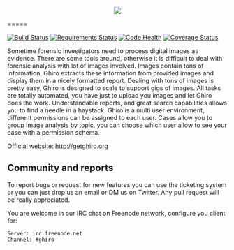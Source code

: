 <p align="center">
    <img src="http://www.getghiro.org/assets/img/logo_1_original.png" />
</p>
=====

[![Build Status](https://travis-ci.org/Ghirensics/ghiro.svg?branch=master)](https://travis-ci.org/Ghirensics/ghiro)
[![Requirements Status](https://requires.io/github/Ghirensics/ghiro/requirements.svg?branch=master)](https://requires.io/github/Ghirensics/ghiro/requirements/?branch=master)
[![Code Health](https://landscape.io/github/Ghirensics/ghiro/master/landscape.svg?style=flat)](https://landscape.io/github/Ghirensics/ghiro/master)
[![Coverage Status](https://coveralls.io/repos/Ghirensics/ghiro/badge.svg?branch=master&service=github)](https://coveralls.io/github/Ghirensics/ghiro?branch=master)

Sometime forensic investigators need to process digital images as evidence.
There are some tools around, otherwise it is difficult to deal with forensic analysis with lot of images involved.
Images contain tons of information, Ghiro extracts these information from provided images and display them in a
nicely formatted report.
Dealing with tons of images is pretty easy, Ghiro is designed to scale to support gigs of images.
All tasks are totally automated, you have just to upload you images and let Ghiro does the work.
Understandable reports, and great search capabilities allows you to find a needle in a haystack.
Ghiro is a multi user environment, different permissions can be assigned to each user.
Cases allow you to group image analysis by topic, you can choose which user allow to see your case with a
permission schema. 

Official website: http://getghiro.org

Community and reports
---------------------

To report bugs or request for new features you can use the ticketing
system or you can just drop us an email or DM us on Twitter.
Any pull request will be really appreciated.

You are welcome in our IRC chat on Freenode network, configure you client for:

    Server: irc.freenode.net
    Channel: #ghiro

